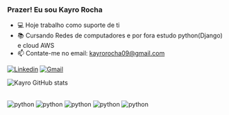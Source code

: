 ### Prazer! Eu sou Kayro Rocha

- 💻 Hoje trabalho como suporte de ti
- 📚 Cursando Redes de computadores e por fora estudo python(Django) e cloud AWS
- 📫 Contate-me no email: kayrorocha09@gmail.com


[![Linkedin](https://img.shields.io/badge/LinkedIn-0077B5?style=for-the-badge&logo=linkedin&logoColor=white)](https://www.linkedin.com/in/kayro-rocha-237636215/)
[![Gmail](https://img.shields.io/badge/Gmail-D14836?style=for-the-badge&logo=gmail&logoColor=white)](kayrorocha09@gmail.com)

![Kayro GitHub stats](https://github-readme-stats.vercel.app/api?username=Kayro-rocha&show_icons=true&theme=dracula)


<div style="display: inline_block"><br/>
    <img align="center" src="https://img.shields.io/badge/Python-3776AB?style=for-the-badge&logo=python&logoColor=white" alt="python">
    <img align="center" src="https://img.shields.io/badge/Django-092E20?style=for-the-badge&logo=django&logoColor=white" alt="python">
    <img align="center" src="https://img.shields.io/badge/Amazon_AWS-232F3E?style=for-the-badge&logo=amazon-aws&logoColor=white" alt="python">
    <img align="center" src="https://img.shields.io/badge/MySQL-00000F?style=for-the-badge&logo=mysql&logoColor=white" alt="python">
    <img align="center" src="https://img.shields.io/badge/SQLite-07405E?style=for-the-badge&logo=sqlite&logoColor=white" alt="python">
</div>

